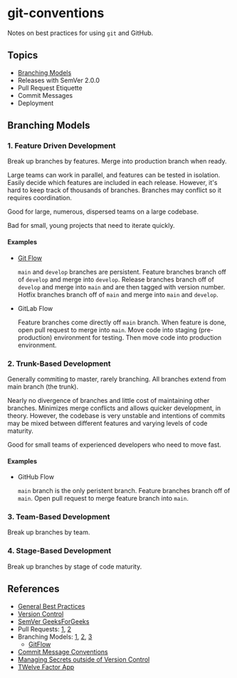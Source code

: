 # git-conventions

Notes on best practices for using `git` and GitHub.

## Topics
 - [Branching Models](#branching-models)
 - Releases with SemVer 2.0.0
 - Pull Request Etiquette
 - Commit Messages
 - Deployment

## Branching Models

### 1. Feature Driven Development

Break up branches by features. Merge into production branch when ready.

Large teams can work in parallel, and features can be tested in isolation. Easily decide which features are included in each release. However, it's hard to keep track of thousands of branches. Branches may conflict so it requires coordination.

Good for large, numerous, dispersed teams on a large codebase.

Bad for small, young projects that need to iterate quickly.

#### Examples

- [Git Flow](https://nvie.com/posts/a-successful-git-branching-model/)

  `main` and `develop` branches are persistent. Feature branches branch off of `develop` and merge into `develop`. Release branches branch off of `develop` and merge into `main` and are then tagged with version number. Hotfix branches branch off of `main` and merge into `main` and `develop`.

- GitLab Flow

  Feature branches come directly off `main` branch. When feature is done, open pull request to merge into `main`. Move code into staging (pre-production) environment for testing. Then move code into production environment. 

### 2. Trunk-Based Development

Generally commiting to master, rarely branching. All branches extend from main branch (the trunk).

Nearly no divergence of branches and little cost of maintaining other branches. Minimizes merge conflicts and allows quicker development, in theory. However, the codebase is very unstable and intentions of commits may be mixed between different features and varying levels of code maturity.

Good for small teams of experienced developers who need to move fast.

#### Examples

- GitHub Flow

  `main` branch is the only peristent branch. Feature branches branch off of `main`. Open pull request to merge feature branch into `main`.

### 3. Team-Based Development

Break up branches by team.

### 4. Stage-Based Development

Break up branches by stage of code maturity.

## References
 - [General Best Practices](https://www.datree.io/resources/github-best-practices)
 - [Version Control](https://ourcodingclub.github.io/tutorials/git/)
 - [SemVer GeeksForGeeks](https://www.geeksforgeeks.org/introduction-semantic-versioning/)
 - Pull Requests: [1](https://gist.github.com/mikepea/863f63d6e37281e329f8), [2](https://github.community/t/best-practices-for-pull-requests/10195)
 - Branching Models: [1](https://www.perforce.com/blog/vcs/best-branching-strategies-high-velocity-development), [2](https://www.perforce.com/blog/vcs/git-branching-model-multiple-releases), [3](https://www.perforce.com/blog/vcs/trunk-based-development-or-feature-driven-development#what-feature)
   - [GitFlow](https://nvie.com/posts/a-successful-git-branching-model/)
 - [Commit Message Conventions](https://www.conventionalcommits.org/en/v1.0.0/)
 - [Managing Secrets outside of Version Control](https://www.datree.io/resources/secrets-management-aws)
 - [TWelve Factor App](https://12factor.net/)